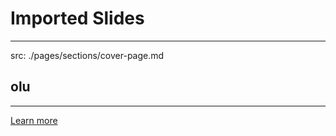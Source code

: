 # Imported Slides

---
src: ./pages/sections/cover-page.md

## olu

---

[Learn more](https://sli.dev/guide/syntax.html#importing-slides)
